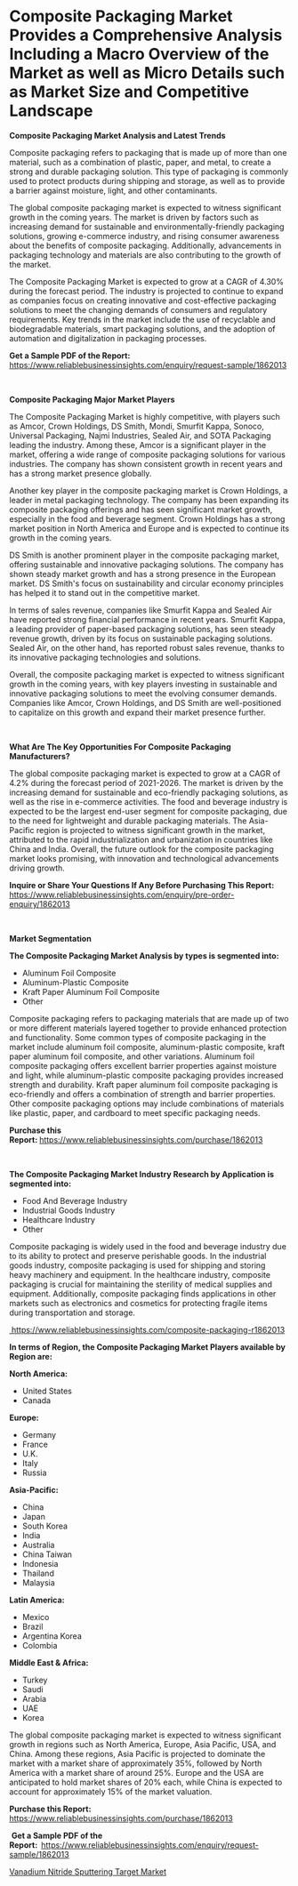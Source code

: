 <p><h1>Composite Packaging Market Provides a Comprehensive Analysis Including a Macro Overview of the Market as well as Micro Details such as Market Size and Competitive Landscape</h1></p><p><strong>Composite Packaging Market Analysis and Latest Trends</strong></p>
<p><p>Composite packaging refers to packaging that is made up of more than one material, such as a combination of plastic, paper, and metal, to create a strong and durable packaging solution. This type of packaging is commonly used to protect products during shipping and storage, as well as to provide a barrier against moisture, light, and other contaminants.</p><p>The global composite packaging market is expected to witness significant growth in the coming years. The market is driven by factors such as increasing demand for sustainable and environmentally-friendly packaging solutions, growing e-commerce industry, and rising consumer awareness about the benefits of composite packaging. Additionally, advancements in packaging technology and materials are also contributing to the growth of the market.</p><p>The Composite Packaging Market is expected to grow at a CAGR of 4.30% during the forecast period. The industry is projected to continue to expand as companies focus on creating innovative and cost-effective packaging solutions to meet the changing demands of consumers and regulatory requirements. Key trends in the market include the use of recyclable and biodegradable materials, smart packaging solutions, and the adoption of automation and digitalization in packaging processes.</p></p>
<p><strong>Get a Sample PDF of the Report:&nbsp;</strong> <a href="https://www.reliablebusinessinsights.com/enquiry/request-sample/1862013">https://www.reliablebusinessinsights.com/enquiry/request-sample/1862013</a></p>
<p>&nbsp;</p>
<p><strong>Composite Packaging Major Market Players</strong></p>
<p><p>The Composite Packaging Market is highly competitive, with players such as Amcor, Crown Holdings, DS Smith, Mondi, Smurfit Kappa, Sonoco, Universal Packaging, Najmi Industries, Sealed Air, and SOTA Packaging leading the industry. Among these, Amcor is a significant player in the market, offering a wide range of composite packaging solutions for various industries. The company has shown consistent growth in recent years and has a strong market presence globally.</p><p>Another key player in the composite packaging market is Crown Holdings, a leader in metal packaging technology. The company has been expanding its composite packaging offerings and has seen significant market growth, especially in the food and beverage segment. Crown Holdings has a strong market position in North America and Europe and is expected to continue its growth in the coming years.</p><p>DS Smith is another prominent player in the composite packaging market, offering sustainable and innovative packaging solutions. The company has shown steady market growth and has a strong presence in the European market. DS Smith's focus on sustainability and circular economy principles has helped it to stand out in the competitive market.</p><p>In terms of sales revenue, companies like Smurfit Kappa and Sealed Air have reported strong financial performance in recent years. Smurfit Kappa, a leading provider of paper-based packaging solutions, has seen steady revenue growth, driven by its focus on sustainable packaging solutions. Sealed Air, on the other hand, has reported robust sales revenue, thanks to its innovative packaging technologies and solutions.</p><p>Overall, the composite packaging market is expected to witness significant growth in the coming years, with key players investing in sustainable and innovative packaging solutions to meet the evolving consumer demands. Companies like Amcor, Crown Holdings, and DS Smith are well-positioned to capitalize on this growth and expand their market presence further.</p></p>
<p>&nbsp;</p>
<p><strong>What Are The Key Opportunities For Composite Packaging Manufacturers?</strong></p>
<p><p>The global composite packaging market is expected to grow at a CAGR of 4.2% during the forecast period of 2021-2026. The market is driven by the increasing demand for sustainable and eco-friendly packaging solutions, as well as the rise in e-commerce activities. The food and beverage industry is expected to be the largest end-user segment for composite packaging, due to the need for lightweight and durable packaging materials. The Asia-Pacific region is projected to witness significant growth in the market, attributed to the rapid industrialization and urbanization in countries like China and India. Overall, the future outlook for the composite packaging market looks promising, with innovation and technological advancements driving growth.</p></p>
<p><strong>Inquire or Share Your Questions If Any Before Purchasing This Report:</strong> <a href="https://www.reliablebusinessinsights.com/enquiry/pre-order-enquiry/1862013">https://www.reliablebusinessinsights.com/enquiry/pre-order-enquiry/1862013</a></p>
<p>&nbsp;</p>
<p><strong>Market Segmentation</strong></p>
<p><strong>The Composite Packaging Market Analysis by types is segmented into:</strong></p>
<p><ul><li>Aluminum Foil Composite</li><li>Aluminum-Plastic Composite</li><li>Kraft Paper Aluminum Foil Composite</li><li>Other</li></ul></p>
<p><p>Composite packaging refers to packaging materials that are made up of two or more different materials layered together to provide enhanced protection and functionality. Some common types of composite packaging in the market include aluminum foil composite, aluminum-plastic composite, kraft paper aluminum foil composite, and other variations. Aluminum foil composite packaging offers excellent barrier properties against moisture and light, while aluminum-plastic composite packaging provides increased strength and durability. Kraft paper aluminum foil composite packaging is eco-friendly and offers a combination of strength and barrier properties. Other composite packaging options may include combinations of materials like plastic, paper, and cardboard to meet specific packaging needs.</p></p>
<p><strong>Purchase this Report:&nbsp;</strong><a href="https://www.reliablebusinessinsights.com/purchase/1862013">https://www.reliablebusinessinsights.com/purchase/1862013</a></p>
<p>&nbsp;</p>
<p><strong>The Composite Packaging Market Industry Research by Application is segmented into:</strong></p>
<p><ul><li>Food And Beverage Industry</li><li>Industrial Goods Industry</li><li>Healthcare Industry</li><li>Other</li></ul></p>
<p><p>Composite packaging is widely used in the food and beverage industry due to its ability to protect and preserve perishable goods. In the industrial goods industry, composite packaging is used for shipping and storing heavy machinery and equipment. In the healthcare industry, composite packaging is crucial for maintaining the sterility of medical supplies and equipment. Additionally, composite packaging finds applications in other markets such as electronics and cosmetics for protecting fragile items during transportation and storage.</p></p>
<p><a href="https://www.reliablebusinessinsights.com/composite-packaging-r1862013">&nbsp;https://www.reliablebusinessinsights.com/composite-packaging-r1862013</a></p>
<p><strong>In terms of Region, the Composite Packaging Market Players available by Region are:</strong></p>
<p>
    <p> <strong> North America: </strong>
        <ul>
            <li>United States</li>
            <li>Canada</li>
        </ul>
        </p> 
    <p> <strong> Europe: </strong>
        <ul>
            <li>Germany</li>
            <li>France</li>
            <li>U.K.</li>
            <li>Italy</li>
            <li>Russia</li>
        </ul>
        </p> 
    <p> <strong> Asia-Pacific: </strong>
        <ul>
            <li>China</li>
            <li>Japan</li>
            <li>South Korea</li>
            <li>India</li>
            <li>Australia</li>
            <li>China Taiwan</li>
            <li>Indonesia</li>
            <li>Thailand</li>
            <li>Malaysia</li>
        </ul>
        </p> 
    <p> <strong> Latin America: </strong>
        <ul>
            <li>Mexico</li>
            <li>Brazil</li>
            <li>Argentina Korea</li>
            <li>Colombia</li>
        </ul>
        </p> 
    <p> <strong> Middle East & Africa: </strong>
        <ul>
            <li>Turkey</li>
            <li>Saudi</li>
            <li>Arabia</li>
            <li>UAE</li>
            <li>Korea</li>
        </ul>
    </p>
    </p>
<p><p>The global composite packaging market is expected to witness significant growth in regions such as North America, Europe, Asia Pacific, USA, and China. Among these regions, Asia Pacific is projected to dominate the market with a market share of approximately 35%, followed by North America with a market share of around 25%. Europe and the USA are anticipated to hold market shares of 20% each, while China is expected to account for approximately 15% of the market valuation.</p></p>
<p><strong>Purchase this Report: </strong><a href="https://www.reliablebusinessinsights.com/purchase/1862013">https://www.reliablebusinessinsights.com/purchase/1862013</a></p>
<p>&nbsp;<strong>Get a Sample PDF of the Report:&nbsp;&nbsp;</strong><a href="https://www.reliablebusinessinsights.com/enquiry/request-sample/1862013">https://www.reliablebusinessinsights.com/enquiry/request-sample/1862013</a></p>
<p><strong></strong></p>
<p><p><a href="https://github.com/YashRP12/Market-Research-Report-List-5/blob/main/vanadium-nitride-sputtering-target-market.md">Vanadium Nitride Sputtering Target Market</a></p></p>